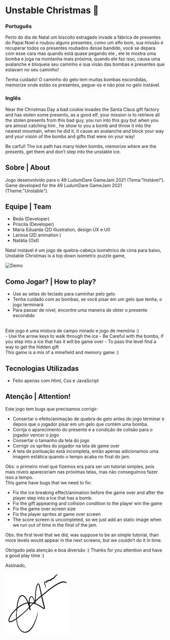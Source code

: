 #  Unstable Christmas 📃

###  Português
Perto do dia de Natal um biscoito estragado invade a fábrica de presentes do Papai Noel e roubou alguns presentes, como um elfo bom, sua missão é recuperar todos os presentes roubados desse bandido, você se depara com esse cara mas quando está quase pegando ele , ele te mostra uma bomba e joga na montanha mais próxima, quando ele faz isso, causa uma avalanche e bloqueia seu caminho e sua visão das bombas e presentes que estavam no seu caminho!

Tenha cuidado! O caminho do gelo tem muitas bombas escondidas, memorize onde estão os presentes, pegue-os e não pise no gelo instável.

### Inglês
Near the Christmas Day a bad cookie invades the Santa Claus gift factory and has stolen some presents, as a good elf, your mission is to retrieve all the stolen presents from this bad guy, you run into this guy but when you are almost catching him , he show to you a bomb and throw it into the nearest mountain, when he did it, it cause an avalanche and block your way and your vision of the bombs and gifts that were on your way!

Be carful! The ice path has many hiden bombs, memorize where are the presents, get them and don’t step into the unstable ice.


## Sobre | About
Jogo desenvolvido para o 49 LudumDare GameJam 2021 (Tema:"Instável").
<br>
Game developed for the 49 LudumDare GameJam 2021 (Theme:"Unstable").



## Equipe | Team

- Beda (Developer)
- Priscila (Developer)
- Maria Eduarda (2D illustration, design UX e UI)
- Larissa (2D animation )
- Natália (Ost)

Natal instável é um jogo de quebra-cabeça isométrico de cima para baixo,
<br>
Unstable Christmas is a top down isometric puzzle game,


![Demo](./download.gif)

## Como Jogar? | How to play?

- Use as setas do teclado para caminhar pelo gelo
- Tenha cuidado com as bombas, se você pisar em um gelo que tenha, o jogo terminará
- Para passar de nível, encontre uma maneira de obter o presente escondido
<br>
Este jogo é uma mistura de campo minado e jogo de memória :)
<br>
- Use the arrow keys to walk through the ice
- Be Careful with the bombs, if you step into a ice that has it will be game over
- To pass the level find a way to get the hidden gift
<br>
This game is a mix of a minefield and memory game :)

## Tecnologias Utilizadas

- Feito apenas com Html, Css e JavaScript

## Atenção | Attention!

Este jogo tem bugs que precisamos corrigir:

- Consertar o efeito/animação de quebra de gelo antes do jogo terminar e depois que o jogador pisar em um gelo que contém uma bomba.
- Corrija o aparecimento do presente e a condição de colisão para o jogador vencer o jogo
- Consertar o tamanho da tela do jogo
- Corrigir os sprites do jogador na tela de game over
- A tela de pontuação está incompleta, então apenas adicionamos uma imagem estática quando o tempo acaba no final do jam.

Obs: o primeiro nível que fizemos era para ser um tutorial simples, pois mais níveis apareceriam nas próximas telas, mas não conseguimos fazer isso a tempo.
<br>
This game have bugs that we need to fix:

- Fix the ice breaking effect/animation before the game over and after the player step into a ice that has a bomb.
- Fix the gift appearing and collision condition to the player win the game
- Fix the game over screen size
- Fix the player sprites at game over screen
- The score screen is uncompleted, so we just add an static image when we run out of time in the final of the jam.

Obs: the first level that we did, was suppose to be an simple tutorial, than more levels would appear in the next screens, but we couldn’t do it in time.


Obrigado pela atenção e boa diversão :)
Thanks for you attention and have a good play time :)

Assinado,

<img src="./IMG_0092.PNG" width="200" height="200"/>
